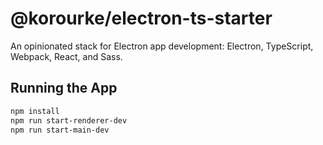 # @korourke/electron-ts-starter

An opinionated stack for Electron app development: Electron, TypeScript, Webpack, React, and Sass.

## Running the App

```bash
npm install
npm run start-renderer-dev
npm run start-main-dev
```
